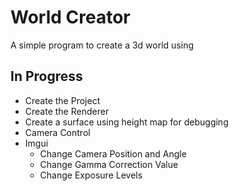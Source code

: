 # World Creator

A simple program to create a 3d world using 



## In Progress

* Create the Project
* Create the Renderer
* Create a surface using height map for debugging
* Camera Control
* Imgui
  * Change Camera Position and Angle
  * Change Gamma Correction Value
  * Change Exposure Levels